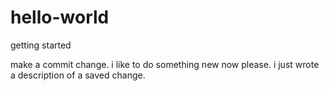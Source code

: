 # hello-world
getting started

make a commit change. i like to do something new now please.
i just wrote a description of a saved change.
